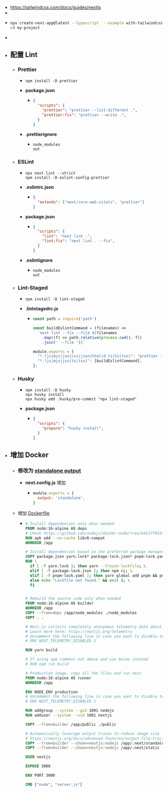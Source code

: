 - https://tailwindcss.com/docs/guides/nextjs
-
- ```bash
  npx create-next-app@latest --typescript  --example with-tailwindcss my-project
  cd my-project
  ```
-
- ## 配置 Lint
	- ### Prettier
		- ```shell
		  npm install -D prettier 
		  ```
		- **package.json**
			- ```json
			  {
			    "scripts": {
			      "prettier": "prettier --list-different .",
			      "prettier:fix": "prettier --write .",
			    }
			  }
			  ```
		- **.prettierignore**
			- ```ignore
			  node_modules
			  out
			  ```
	- ### ESLint
		- ```shell
		  npx next lint --strict
		  npm install -D eslint-config-prettier
		  ```
		- **.eslintrc.json**
			- ```json
			  {
			    "extends": ["next/core-web-vitals", "prettier"]
			  }
			  ```
		- **package.json**
			- ```json
			  {
			    "scripts": {
			      "lint": "next lint .",
			      "lint:fix": "next lint . --fix",
			    }
			  }
			  ```
		- **.eslintignore**
			- ```ignore
			  node_modules
			  out
			  ```
	- ### Lint-Staged
		- ```shell
		  npm install -D lint-staged
		  ```
		- **.lintstagedrc.js**
			- ```js
			  const path = require('path')
			  
			  const buildEslintCommand = (filenames) =>
			    `next lint --fix --file ${filenames
			      .map((f) => path.relative(process.cwd(), f))
			      .join(' --file ')}`
			  
			  module.exports = {
			    "*.(js|mjs|jsx|css|json|html|d.ts|ts|tsx)": "prettier --write",
			    "*.(js|mjs|jsx|ts|tsx)": [buildEslintCommand],
			  };
			  ```
	- ### Husky
		- ```shell
		  npm install -D husky
		  npx husky install
		  npx husky add .husky/pre-commit "npx lint-staged"
		  ```
		- **package.json**
			- ```json
			  {
			    "scripts": {
			      "prepare": "husky install",
			    }
			  }
			  ```
- ## 增加 Docker
	- ### 修改为 [standalone output](https://nextjs.org/docs/advanced-features/output-file-tracing#automatically-copying-traced-files)
		- **next.config.js** 增加
			- ```js
			  module.exports = {
			    output: 'standalone',
			  }
			  ```
	- 增加 [Dockerfile](https://github.com/vercel/next.js/blob/canary/examples/with-docker/Dockerfile)
		- ```Dockerfile
		  # Install dependencies only when needed
		  FROM node:16-alpine AS deps
		  # Check https://github.com/nodejs/docker-node/tree/b4117f9333da4138b03a546ec926ef50a31506c3#nodealpine to understand why libc6-compat might be needed.
		  RUN apk add --no-cache libc6-compat
		  WORKDIR /app
		  
		  # Install dependencies based on the preferred package manager
		  COPY package.json yarn.lock* package-lock.json* pnpm-lock.yaml* ./
		  RUN \
		    if [ -f yarn.lock ]; then yarn --frozen-lockfile; \
		    elif [ -f package-lock.json ]; then npm ci; \
		    elif [ -f pnpm-lock.yaml ]; then yarn global add pnpm && pnpm i --frozen-lockfile; \
		    else echo "Lockfile not found." && exit 1; \
		    fi
		  
		  
		  # Rebuild the source code only when needed
		  FROM node:16-alpine AS builder
		  WORKDIR /app
		  COPY --from=deps /app/node_modules ./node_modules
		  COPY . .
		  
		  # Next.js collects completely anonymous telemetry data about general usage.
		  # Learn more here: https://nextjs.org/telemetry
		  # Uncomment the following line in case you want to disable telemetry during the build.
		  # ENV NEXT_TELEMETRY_DISABLED 1
		  
		  RUN yarn build
		  
		  # If using npm comment out above and use below instead
		  # RUN npm run build
		  
		  # Production image, copy all the files and run next
		  FROM node:16-alpine AS runner
		  WORKDIR /app
		  
		  ENV NODE_ENV production
		  # Uncomment the following line in case you want to disable telemetry during runtime.
		  # ENV NEXT_TELEMETRY_DISABLED 1
		  
		  RUN addgroup --system --gid 1001 nodejs
		  RUN adduser --system --uid 1001 nextjs
		  
		  COPY --from=builder /app/public ./public
		  
		  # Automatically leverage output traces to reduce image size
		  # https://nextjs.org/docs/advanced-features/output-file-tracing
		  COPY --from=builder --chown=nextjs:nodejs /app/.next/standalone ./
		  COPY --from=builder --chown=nextjs:nodejs /app/.next/static ./.next/static
		  
		  USER nextjs
		  
		  EXPOSE 3000
		  
		  ENV PORT 3000
		  
		  CMD ["node", "server.js"]
		  
		  ```